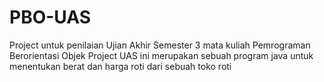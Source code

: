 # PBO-UAS
Project untuk penilaian Ujian Akhir Semester 3 mata kuliah Pemrograman Berorientasi Objek
Project UAS ini merupakan sebuah program java untuk menentukan berat dan harga roti dari sebuah toko roti
